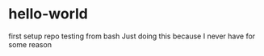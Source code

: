 # hello-world
first setup repo
testing from bash
Just doing this because I never have for some reason
